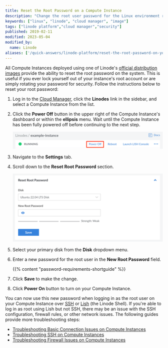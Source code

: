```yaml
---
title: Reset the Root Password on a Compute Instance
description: "Change the root user password for the Linux environment running on a Compute Instance."
keywords: ["linux", "linode", "cloud manager", "image"]
tags: ["linode platform","cloud manager","security"]
published: 2019-02-11
modified: 2023-05-04
modified_by:
  name: Linode
aliases: ['/quick-answers/linode-platform/reset-the-root-password-on-your-linode-classic-manager/','/quick-answers/linode-platform/reset-the-root-password-on-your-linode/','/quick-answers/linode-platform/reset-the-root-password-on-your-linode-new-manager/','/guides/reset-the-root-password-on-your-linode/']
---
```


All Compute Instances deployed using one of Linode's [official distribution images](/docs/products/compute/compute-instances/guides/distributions/) provide the ability to reset the root password on the system. This is useful if you ever lock yourself out of your instance's root account or are simply rotating your password for security. Follow the instructions below to reset your root password:

1.  Log in to the [Cloud Manager](https://cloud.linode.com), click the **Linodes** link in the sidebar, and select a Compute Instance from the list.

1.  Click the **Power Off** button in the upper right of the Compute Instance's dashboard or within the **ellipsis** menu. Wait until the Compute Instance has been fully powered off before continuing to the next step.

    ![Screenshot of a Compute Instance Details page with the Power Off button highlighted](compute-instance-power-off.png)

1.  Navigate to the **Settings** tab.

1.  Scroll down to the **Reset Root Password** section.

    ![Screenshot of the Reset Root Password form](reset-root-password.png)

1.  Select your primary disk from the **Disk** dropdown menu.

1.  Enter a new password for the root user in the **New Root Password** field.

    {{% content "password-requirements-shortguide" %}}

1.  Click **Save** to make the change.

1.  Click **Power On** button to turn on your Compute Instance.

You can now use this new password when logging in as the root user on your Compute Instance over [SSH](/docs/products/compute/compute-instances/guides/set-up-and-secure/#connect-to-the-instance) or [Lish](/docs/products/compute/compute-instances/guides/lish/) (the Linode Shell). If you're able to log in as root using Lish but not SSH, there may be an issue with the SSH configuration, firewall rules, or other network issues. The following guides provide more troubleshooting steps:

- [Troubleshooting Basic Connection Issues on Compute Instances](/docs/products/compute/compute-instances/guides/troubleshooting-connection-issues/)
- [Troubleshooting SSH on Compute Instances](/docs/products/compute/compute-instances/guides/troubleshooting-ssh-issues/)
- [Troubleshooting Firewall Issues on Compute Instances](/docs/products/compute/compute-instances/guides/troubleshooting-firewall-issues/)